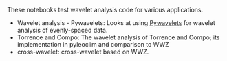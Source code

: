 These notebooks test wavelet analysis code for various applications.

* Wavelet analysis - Pywavelets: Looks at using [Pywavelets](https://pywavelets.readthedocs.io/en/latest/) for wavelet analysis of evenly-spaced data.
* Torrence and Compo: The wavelet analysis of Torrence and Compo; its implementation in pyleoclim and comparison to WWZ
* cross-wavelet: cross-wavelet based on WWZ. 
